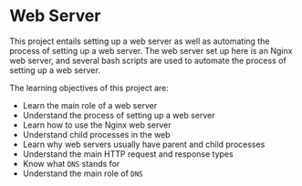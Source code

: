 # Web Server

This project entails setting up a web server as well as automating the process
of setting up a web server. The web server set up here is an Nginx web server, and
several bash scripts are used to automate the process of setting up a web server.

The learning objectives of this project are:

- Learn the main role of a web server
- Understand the process of setting up a web server
- Learn how to use the Nginx web server
- Understand child processes in the web
- Learn why web servers usually have parent and child processes
- Understand the main HTTP request and response types
- Know what `DNS` stands for
- Understand the main role of `DNS`
